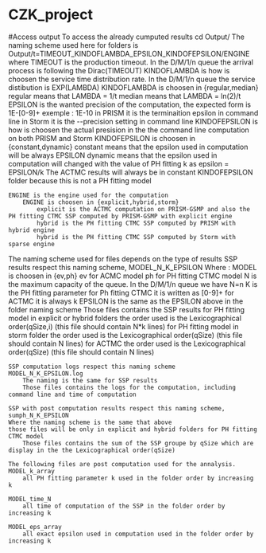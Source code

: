 # CZK_project
#Access output 
To access the already cumputed results
cd Output/
The naming scheme used here for folders is 
Output/t=TIMEOUT_KINDOFLAMBDA_EPSILON_KINDOFEPSILON/ENGINE
where 
	TIMEOUT is the production timeout. In the D/M/1/n queue the arrival process is following the Dirac(TIMEOUT) 
	KINDOFLAMBDA is how is choosen the service time distribution rate. In the D/M/1/n queue the service distibution is EXP(LAMBDA)
		KINDOFLAMBDA is choosen in {regular,median}
			regular means that LAMBDA = 1/t
			median means that LAMBDA = ln(2)/t
	EPSILON is the wanted  precision of the computation, the expected form is 1E-[0-9]+ exemple : 1E-10
		in PRISM it is the terminaition epsilon in command line
		in Storm it is the --precision setting in command line
	KINDOFEPSILON is how is choosen the actual presision in the the command line computation on both PRISM and Storm
		KINDOFEPSILON is choosen in {constant,dynamic}
			constant means that the epsilon used in computation will be always EPSILON 
			dynamic means that the epsilon used in computation will changed with the value of PH fitting k as epsilon = EPSILON/k 
			The ACTMC results will always be in constant KINDOFEPSILON folder because this is not a PH fitting model

	ENGINE is the engine used for the computation
		ENGINE is choosen in {explicit,hybrid,storm}
			explicit is the ACTMC computation on PRISM-GSMP and also the PH fitting CTMC SSP computed by PRISM-GSMP with explicit engine 
			hybrid is the PH fitting CTMC SSP computed by PRISM with hybrid engine 
			hybrid is the PH fitting CTMC SSP computed by Storm with sparse engine 

The naming scheme used for files depends on the type of results
	SSP results respect this naming scheme, 
	MODEL_N_K_EPSILON
	Where :
		MODEL is choosen in {ev,ph}
			ev for ACMC model
			ph for PH fitting CTMC model
		N is the maximum capacity of the queue. In the D/M/1/n queue we have N=n
		K is the PH fitting parameter 
			for Ph fitting CTMC it is written as [0-9]+
			for ACTMC it is always k 
			EPSILON is the same as the EPSILON above in the folder naming scheme
		Those files contains the SSP results 
			for PH fitting model in explicit or hybrid folders the order used is the Lexicographical order(qSize,i) (this file should contain N*k lines)
			for PH fitting model in storm folder the order used is the Lexicographical order(qSize) (this file should contain N lines)
			for ACTMC the order used is the Lexicographical order(qSize) (this file should contain N lines)
	
	SSP computation logs respect this naming scheme
	MODEL_N_K_EPSILON.log
		The naming is the same for SSP results 
		Those files contains the logs for the computation, including command line and time of computation 
			
	SSP with post computation results respect this naming scheme, 
	sumph_N_K_EPSILON
	Where the naming scheme is the same that above 
	those files will be only in explicit and hybrid folders for PH fitting CTMC model
		Those files contains the sum of the SSP groupe by qSize which are display in the the Lexicographical order(qSize) 

	The following files are post computation used for the annalysis.   
	MODEL_k_array
		all PH fitting parameter k used in the folder order by increasing k
	
	MODEL_time_N
		all time of computation of the SSP in the folder order by increasing k

	MODEL_eps_array
		all exact epsilon used in computation used in the folder order by increasing k
